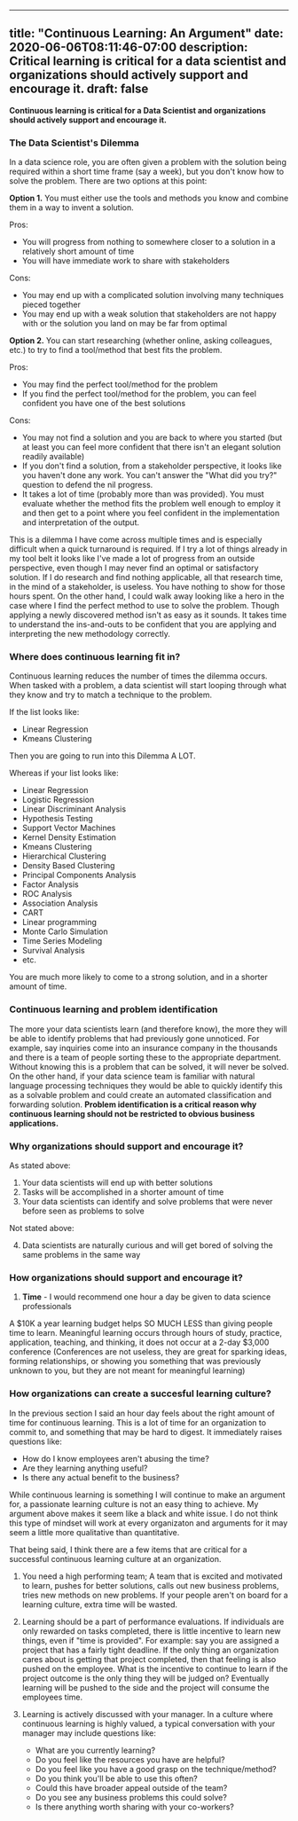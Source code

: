 
---
title: "Continuous Learning: An Argument"
date: 2020-06-06T08:11:46-07:00
description: Critical learning is critical for a data scientist and organizations should actively support and encourage it. 
draft: false
---

**Continuous learning is critical for a Data Scientist and organizations should actively support and encourage it.**


### The Data Scientist's Dilemma
In a data science role, you are often given a problem with the solution being required within a short time frame (say a week), but you don't know how to solve the problem. 
There are two options at this point:

**Option 1.** You must either use the tools and methods you know and combine them in a way to invent a solution.

Pros:

* You will progress from nothing to somewhere closer to a solution in a relatively short amount of time
* You will have immediate work to share with stakeholders

Cons:

* You may end up with a complicated solution involving many techniques pieced together
* You may end up with a weak solution that stakeholders are not happy with or the solution you land on may be far from optimal

**Option 2.** You can start researching (whether online, asking colleagues, etc.) to try to find a tool/method that best fits the problem.

Pros:

* You may find the perfect tool/method for the problem
* If you find the perfect tool/method for the problem, you can feel confident you have one of the best solutions

Cons:

* You may not find a solution and you are back to where you started (but at least you can feel more confident that there isn't an elegant solution readily available)
* If you don't find a solution, from a stakeholder perspective, it looks like you haven't done any work. You can't answer the "What did you try?" question to defend the nil progress. 
* It takes a lot of time (probably more than was provided). You must evaluate whether the method fits the problem well enough to employ it and then get to a point where you feel confident in the implementation and interpretation of the output.


This is a dilemma I have come across multiple times and is especially difficult when a quick turnaround is required. If I try a lot of things already in my tool belt it looks like I've made a lot of progress from an outside perspective, even though I may never find an optimal or satisfactory solution.  If I do research and find nothing applicable, all that research time, in the mind of a stakeholder, is useless. You have nothing to show for those hours spent. On the other hand, I could walk away looking like a hero in the case where I find the perfect method to use to solve the problem. Though applying a newly discovered method isn't as easy as it sounds. It takes time to understand the ins-and-outs to be confident that you are applying and interpreting the new methodology correctly. 


### Where does continuous learning fit in?
Continuous learning reduces the number of times the dilemma occurs. When tasked with a problem, a data scientist will start looping through what they know and try to match a technique to the problem. 

If the list looks like:

* Linear Regression
* Kmeans Clustering

Then you are going to run into this Dilemma A LOT.

Whereas if your list looks like:

* Linear Regression
* Logistic Regression
* Linear Discriminant Analysis
* Hypothesis Testing
* Support Vector Machines
* Kernel Density Estimation
* Kmeans Clustering
* Hierarchical Clustering
* Density Based Clustering
* Principal Components Analysis
* Factor Analysis
* ROC Analysis
* Association Analysis
* CART
* Linear programming
* Monte Carlo Simulation
* Time Series Modeling
* Survival Analysis
* etc. 

You are much more likely to come to a strong solution, and in a shorter amount of time.


### Continuous learning and problem identification
The more your data scientists learn (and therefore know), the more they will be able to identify problems that had previously gone unnoticed. For example, say inquiries come into an insurance company in the thousands and there is a team of people sorting these to the appropriate department. Without knowing this is a problem that can be solved, it will never be solved. On the other hand, if your data science team is familiar with natural language processing techniques they would be able to quickly identify this as a solvable problem and could create an automated classification and forwarding solution. **Problem identification is a critical reason why continuous learning should not be restricted to obvious business applications.**


### Why organizations should support and encourage it?
As stated above:

1. Your data scientists will end up with better solutions 
2. Tasks will be accomplished in a shorter amount of time
3. Your data scientists can identify and solve problems that were never before seen as problems to solve

Not stated above:

4. Data scientists are naturally curious and will get bored of solving the same problems in the same way


### How organizations should support and encourage it?
1. **Time** - I would recommend one hour a day be given to data science professionals

A $10K a year learning budget helps SO MUCH LESS than giving people time to learn. Meaningful learning occurs through hours of study, practice, application, teaching, and thinking, it does not occur at a 2-day $3,000 conference (Conferences are not useless, they are great for sparking ideas, forming relationships, or showing you something that was previously unknown to you, but they are not meant for meaningful learning)


### How organizations can create a succesful learning culture?
In the previous section I said an hour day feels about the right amount of time for continuous learning. This is a lot of time for an organization to commit to, and something that may be hard to digest. It immediately raises questions like:

* How do I know employees aren't abusing the time?
* Are they learning anything useful?
* Is there any actual benefit to the business?

While continuous learning is something I will continue to make an argument for, a passionate learning culture is not an easy thing to achieve. My argument above makes it seem like a black and white issue. I do not think this type of mindset will work at every organizaton and arguments for it may seem a little more qualitative than quantitative.

That being said, I think there are a few items that are critical for a successful continuous learning culture at an organization.

1. You need a high performing team; A team that is excited and motivated to learn, pushes for better solutions, calls out new business problems, tries new methods on new problems. If your people aren't on board for a learning culture, extra time will be wasted. 

2. Learning should be a part of performance evaluations. If individuals are only rewarded on tasks completed, there is little incentive to learn new things, even if "time is provided". For example: say you are assigned a project that has a fairly tight deadline. If the only thing an organization cares about is getting that project completed, then that feeling is also pushed on the employee. What is the incentive to continue to learn if the project outcome is the only thing they will be judged on? Eventually learning will be pushed to the side and the project will consume the employees time. 

3. Learning is actively discussed with your manager. In a culture where continuous learning is highly valued, a typical conversation with your manager may include questions like:
	* What are you currently learning?
	* Do you feel like the resources you have are helpful?
	* Do you feel like you have a good grasp on the technique/method?
	* Do you think you'll be able to use this often?
	* Could this have broader appeal outside of the team?
	* Do you see any business problems this could solve?
	* Is there anything worth sharing with your co-workers?

